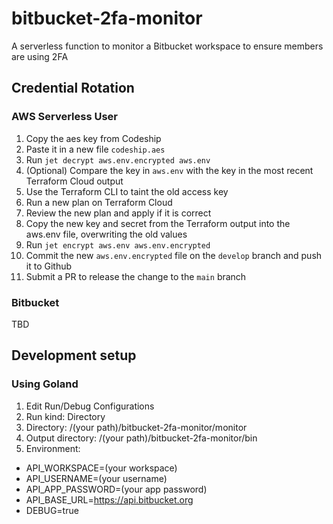 # bitbucket-2fa-monitor
A serverless function to monitor a Bitbucket workspace to ensure members are using 2FA

## Credential Rotation

### AWS Serverless User

1. Copy the aes key from Codeship
2. Paste it in a new file `codeship.aes`
3. Run `jet decrypt aws.env.encrypted aws.env`
4. (Optional) Compare the key in `aws.env` with the key in the most recent Terraform Cloud output
5. Use the Terraform CLI to taint the old access key
6. Run a new plan on Terraform Cloud
7. Review the new plan and apply if it is correct
8. Copy the new key and secret from the Terraform output into the aws.env file, overwriting the old values
9. Run `jet encrypt aws.env aws.env.encrypted`
10. Commit the new `aws.env.encrypted` file on the `develop` branch and push it to Github
11. Submit a PR to release the change to the `main` branch

### Bitbucket

TBD

## Development setup

### Using Goland

1. Edit Run/Debug Configurations
1. Run kind: Directory
1. Directory: /(your path)/bitbucket-2fa-monitor/monitor
1. Output directory: /(your path)/bitbucket-2fa-monitor/bin
1. Environment:

  - API_WORKSPACE=(your workspace)
  - API_USERNAME=(your username)
  - API_APP_PASSWORD=(your app password)
  - API_BASE_URL=https://api.bitbucket.org
  - DEBUG=true
